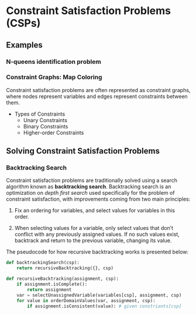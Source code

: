 # Constraint Satisfaction Problems (CSPs)

## Examples

### N-queens identification problem

### Constraint Graphs: Map Coloring
Constraint satisfaction problems are often represented as constraint graphs, where nodes represent variables and edges represent constraints between them.
- Types of Constraints
    - Unary Constraints
    - Binary Constraints
    - Higher-order Constraints

## Solving Constraint Satisfaction Problems
### Backtracking Search
Constraint satisfaction problems are traditionally solved using a search algorithm known as **backtracking search**. Backtracking search is an optimization on *depth first search* used specifically for the problem of constraint satisfaction, with improvements coming from two main principles:
1. Fix an ordering for variables, and select values for variables in this order.

2. When selecting values for a variable, only select values that don’t conflict with any previously assigned values. If no such values exist, backtrack and return to the previous variable, changing its value.

The pseudocode for how recursive backtracking works is presented below:

```python
def backtrackingSearch(csp):
    return recursiveBacktracking({}, csp)

def recursiveBacktracking(assignment, csp):
    if assignment.isComplete():
        return assignment
    var = selectUnassignedVariable(variables[csp], assignment, csp)
    for value in orderDomainValues(var, assignment, csp):
        if assignment.isConsistent(value): # given constriants[csp]
            

```